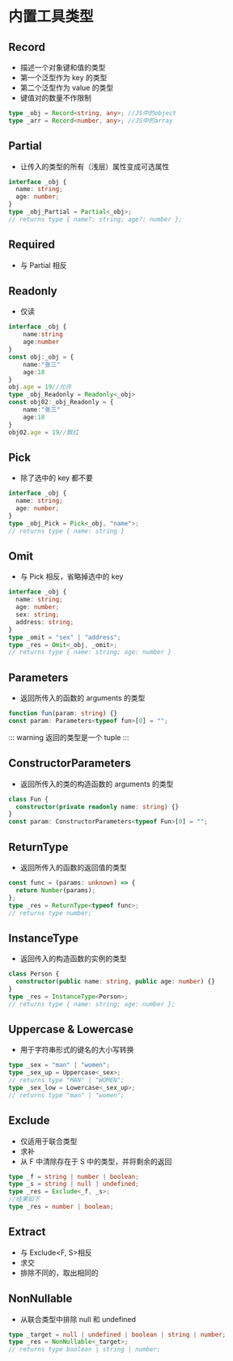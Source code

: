 # 内置工具类型

## Record

- 描述一个对象键和值的类型
- 第一个泛型作为 key 的类型
- 第二个泛型作为 value 的类型
- 键值对的数量不作限制

```ts
type _obj = Record<string, any>; //JS中的object
type _arr = Record<number, any>; //JS中的array
```

## Partial

- 让传入的类型的所有（浅层）属性变成可选属性

```ts
interface _obj {
  name: string;
  age: number;
}
type _obj_Partial = Partial<_obj>;
// returns type { name?: string; age?: number };
```

## Required

- 与 Partial 相反

## Readonly

- 仅读

```ts
interface _obj {
    name:string
    age:number
}
const obj:_obj = {
    name:"张三"
    age:18
}
obj.age = 19//允许
type _obj_Readonly = Readonly<_obj>
const obj02:_obj_Readonly = {
    name:"张三"
    age:18
}
obj02.age = 19//飘红
```

## Pick

- 除了选中的 key 都不要

```ts
interface _obj {
  name: string;
  age: number;
}
type _obj_Pick = Pick<_obj, "name">;
// returns type { name: string }
```

## Omit

- 与 Pick 相反，省略掉选中的 key

```ts
interface _obj {
  name: string;
  age: number;
  sex: string;
  address: string;
}
type _omit = "sex" | "address";
type _res = Omit<_obj, _omit>;
// returns type { name: string; age: number }
```

## Parameters

- 返回所传入的函数的 arguments 的类型

```ts
function fun(param: string) {}
const param: Parameters<typeof fun>[0] = "";
```

::: warning
返回的类型是一个 tuple
:::

## ConstructorParameters

- 返回所传入的类的构造函数的 arguments 的类型

```ts
class Fun {
  constructor(private readonly name: string) {}
}
const param: ConstructorParameters<typeof Fun>[0] = "";
```

## ReturnType

- 返回所传入的函数的返回值的类型

```ts
const func = (params: unknown) => {
  return Number(params);
};
type _res = ReturnType<typeof func>;
// returns type number;
```

## InstanceType

- 返回传入的构造函数的实例的类型

```ts
class Person {
  constructor(public name: string, public age: number) {}
}
type _res = InstanceType<Person>;
// returns type { name: string; age: number };
```

## Uppercase & Lowercase

- 用于字符串形式的键名的大小写转换

```ts
type _sex = "man" | "women";
type _sex_up = Uppercase<_sex>;
// returns type "MAN" | "WOMEN";
type _sex_low = Lowercase<_sex_up>;
// returns type "man" | "women";
```

## Exclude

- 仅适用于联合类型
- 求补
- 从 F 中清除存在于 S 中的类型，并将剩余的返回

```ts
type _f = string | number | boolean;
type _s = string | null | undefined;
type _res = Exclude<_f, _s>;
//结果如下
type _res = number | boolean;
```

## Extract

- 与 Exclude<F, S>相反
- 求交
- 排除不同的，取出相同的

## NonNullable

- 从联合类型中排除 null 和 undefined

```ts
type _target = null | undefined | boolean | string | number;
type _res = NonNullable<_target>;
// returns type boolean | string | number;
```

